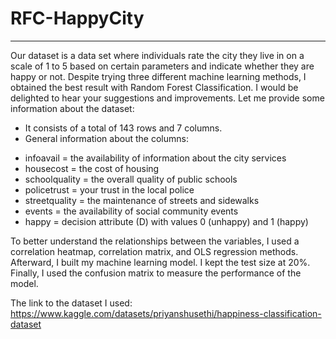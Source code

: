 # RFC-HappyCity
--------------
Our dataset is a data set where individuals rate the city they live in on a scale of 1 to 5 based on certain parameters and indicate whether they are happy or not. Despite trying three different machine learning methods, I obtained the best result with Random Forest Classification. I would be delighted to hear your suggestions and improvements. Let me provide some information about the dataset:

* It consists of a total of 143 rows and 7 columns.
* General information about the columns:
+ infoavail = the availability of information about the city services
+ housecost = the cost of housing
+ schoolquality = the overall quality of public schools
+ policetrust = your trust in the local police
+ streetquality = the maintenance of streets and sidewalks
+ events = the availability of social community events
+ happy = decision attribute (D) with values 0 (unhappy) and 1 (happy)

To better understand the relationships between the variables, I used a correlation heatmap, correlation matrix, and OLS regression methods. Afterward, I built my machine learning model. I kept the test size at 20%. Finally, I used the confusion matrix to measure the performance of the model.

The link to the dataset I used:  https://www.kaggle.com/datasets/priyanshusethi/happiness-classification-dataset
